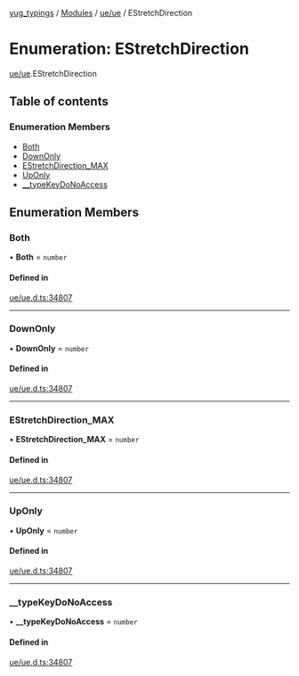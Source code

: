 [yug_typings](../README.md) / [Modules](../modules.md) / [ue/ue](../modules/ue_ue.md) / EStretchDirection

# Enumeration: EStretchDirection

[ue/ue](../modules/ue_ue.md).EStretchDirection

## Table of contents

### Enumeration Members

- [Both](ue_ue.EStretchDirection.md#both)
- [DownOnly](ue_ue.EStretchDirection.md#downonly)
- [EStretchDirection\_MAX](ue_ue.EStretchDirection.md#estretchdirection_max)
- [UpOnly](ue_ue.EStretchDirection.md#uponly)
- [\_\_typeKeyDoNoAccess](ue_ue.EStretchDirection.md#__typekeydonoaccess)

## Enumeration Members

### Both

• **Both** = `number`

#### Defined in

[ue/ue.d.ts:34807](https://github.com/YugMetaverse/yug_typings/blob/b7d9b19/ue/ue.d.ts#L34807)

___

### DownOnly

• **DownOnly** = `number`

#### Defined in

[ue/ue.d.ts:34807](https://github.com/YugMetaverse/yug_typings/blob/b7d9b19/ue/ue.d.ts#L34807)

___

### EStretchDirection\_MAX

• **EStretchDirection\_MAX** = `number`

#### Defined in

[ue/ue.d.ts:34807](https://github.com/YugMetaverse/yug_typings/blob/b7d9b19/ue/ue.d.ts#L34807)

___

### UpOnly

• **UpOnly** = `number`

#### Defined in

[ue/ue.d.ts:34807](https://github.com/YugMetaverse/yug_typings/blob/b7d9b19/ue/ue.d.ts#L34807)

___

### \_\_typeKeyDoNoAccess

• **\_\_typeKeyDoNoAccess** = `number`

#### Defined in

[ue/ue.d.ts:34807](https://github.com/YugMetaverse/yug_typings/blob/b7d9b19/ue/ue.d.ts#L34807)
